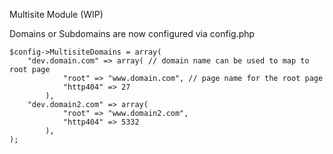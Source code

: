 
Multisite Module (WIP)

Domains or Subdomains are now configured via config.php

```
$config->MultisiteDomains = array(
    "dev.domain.com" => array( // domain name can be used to map to root page
            "root" => "www.domain.com", // page name for the root page
            "http404" => 27
        ),
    "dev.domain2.com" => array(
            "root" => "www.domain2.com",
            "http404" => 5332
        ),
);
```

